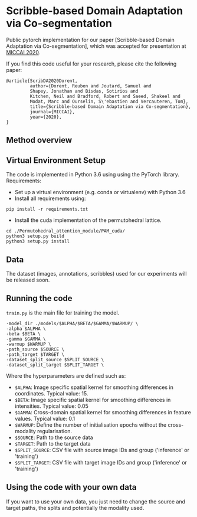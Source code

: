 # Scribble-based Domain Adaptation via Co-segmentation

Public pytorch implementation for our paper [Scribble-based Domain Adaptation 
via Co-segmentation], 
which was accepted for presentation at [MICCAI 2020](https://www.miccai2020.org). 

If you find this code useful for your research, please cite the following paper:

```
@article{ScribDA2020Dorent,
         author={Dorent, Reuben and Joutard, Samuel and
         Shapey, Jonathan and Bisdas, Sotirios and
         Kitchen, Neil and Bradford, Robert and Saeed, Shakeel and
         Modat, Marc and Ourselin, S\'ebastien and Vercauteren, Tom},
         title={Scribble-based Domain Adaptation via Co-segmentation},
         journal={MICCAI},
         year={2020},
}
```

## Method overview


## Virtual Environment Setup

The code is implemented in Python 3.6 using using the PyTorch library. 
Requirements:

 * Set up a virtual environment (e.g. conda or virtualenv) with Python 3.6
 * Install all requirements using:
  
  ````pip install -r requirements.txt````
 * Install the cuda implementation of the permutohedral lattice.
````
cd ./Permutohedral_attention_module/PAM_cuda/
python3 setup.py build
python3 setup.py install 
````
  

## Data

The dataset (images, annotations, scribbles) used for our experiments will be released soon.

## Running the code
`train.py` is the main file for training the model.
```` python3 train.py \
-model_dir ./models/$ALPHA/$BETA/$GAMMA/$WARMUP/ \
-alpha $ALPHA \
-beta $BETA \
-gamma $GAMMA \
-warmup $WARMUP \
-path_source $SOURCE \
-path_target $TARGET \
-dataset_split_source $SPLIT_SOURCE \
-dataset_split_target $SPLIT_TARGET \
````
Where the hyperparameters are defined such as:
 * `$ALPHA`: Image specific spatial kernel for smoothing differences in coordinates. Typical value: 15.
 * `$BETA`: Image specific spatial kernel for smoothing differences in intensities. Typical value: 0.05
 * `$GAMMA`: Cross-domain spatial kernel for smoothing differences in feature values. Typical value: 0.1
 * `$WARMUP`: Define the number of initialisation epochs without the cross-modality regularisation.
 * `$SOURCE`: Path to the source data
 * `$TARGET`: Path to the target data
 * `$SPLIT_SOURCE`: CSV file with source image IDs and group ('inference' or 'training')
 * `$SPLIT_TARGET`: CSV file with target image IDs and group ('inference' or 'training')
 
## Using the code with your own data

If you want to use your own data, you just need to change the source and target paths, 
the splits and potentially the modality used.
